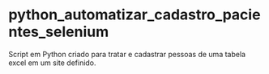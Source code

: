 # python_automatizar_cadastro_pacientes_selenium
Script em Python criado para tratar e cadastrar pessoas de uma tabela excel em um site definido. 
